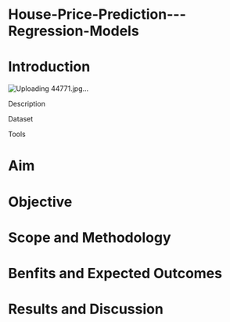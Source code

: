 # House-Price-Prediction---Regression-Models

# Introduction
![Uploading 44771.jpg…]()


Description


Dataset

Tools


# Aim



# Objective



# Scope and Methodology




# Benfits and Expected Outcomes




# Results and Discussion




